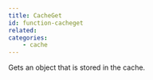 ```yaml
---
title: CacheGet
id: function-cacheget
related:
categories:
    - cache
---
```


Gets an object that is stored in the cache.